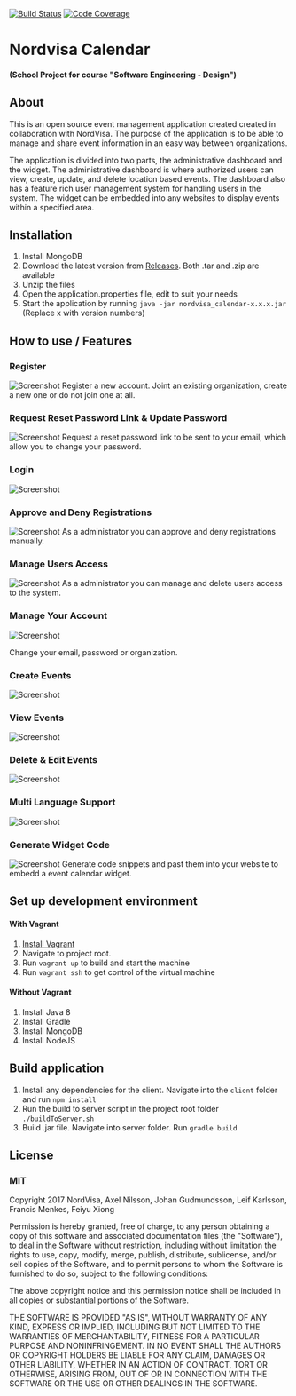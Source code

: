 [![Build Status](https://travis-ci.org/2DV603NordVisaProject/nordvisa_calendar.svg?branch=master)](https://travis-ci.org/2DV603NordVisaProject/nordvisa_calendar)
[![Code Coverage](https://img.shields.io/codecov/c/github/2DV603NordVisaProject/nordvisa_calendar.svg)](https://codecov.io/gh/2DV603NordVisaProject/nordvisa_calendar)
# Nordvisa Calendar


#### (School Project for course "Software Engineering - Design")

## About
This is an open source event management application created created in collaboration with NordVisa. The purpose of the application is to be able to manage and share event information in an easy way between organizations. 

The application is divided into two parts, the administrative dashboard and the widget. The administrative dashboard is where authorized users can view, create, update, and delete location based events. The dashboard also has a feature rich user management system for handling users in the system. The widget can be embedded into any websites to display events within a specified area.

## Installation
1. Install MongoDB
1. Download the latest version from [Releases](https://github.com/2DV603NordVisaProject/nordvisa_calendar/releases). Both .tar and .zip are available
1. Unzip the files
1. Open the application.properties file, edit to suit your needs
1. Start the application by running `java -jar nordvisa_calendar-x.x.x.jar` (Replace x with version numbers)

## How to use / Features
### Register
![Screenshot](./__documentation__/howToUse/register.gif)
Register a new account. Joint an existing organization, create a new one or do not join one at all.

### Request Reset Password Link & Update Password
![Screenshot](./__documentation__/howToUse/reset.gif)
Request a reset password link to be sent to your email, which allow you to change your password.

### Login
![Screenshot](./__documentation__/howToUse/login.gif)

### Approve and Deny Registrations
![Screenshot](./__documentation__/howToUse/pending.gif)
As a administrator you can approve and deny registrations manually.

### Manage Users Access
![Screenshot](./__documentation__/howToUse/access.gif)
As a administrator you can manage and delete users access to the system.

### Manage Your Account
![Screenshot](./__documentation__/howToUse/account.gif)

Change your email, password or organization.

### Create Events
![Screenshot](./__documentation__/howToUse/create.gif)

### View Events
![Screenshot](./__documentation__/howToUse/view.gif)

### Delete & Edit Events
![Screenshot](./__documentation__/howToUse/edit.gif)

### Multi Language Support
![Screenshot](./__documentation__/howToUse/language.gif)

### Generate Widget Code
![Screenshot](./__documentation__/howToUse/generate.gif)
Generate code snippets and past them into your website to embedd a event calendar widget.

## Set up development environment
#### With Vagrant
1. [Install Vagrant](https://www.vagrantup.com/docs/installation/)
1. Navigate to project root.
1. Run `vagrant up` to build and start the machine
1. Run `vagrant ssh` to get control of the virtual machine

#### Without Vagrant
1. Install Java 8
1. Install Gradle
1. Install MongoDB
1. Install NodeJS

## Build application
1. Install any dependencies for the client. Navigate into the `client` folder and run `npm install`
1. Run the build to server script in the project root folder `./buildToServer.sh`
1. Build .jar file. Navigate into server folder. Run `gradle build`

## License
### MIT
Copyright 2017 NordVisa, Axel Nilsson, Johan Gudmundsson, Leif Karlsson, Francis Menkes, Feiyu Xiong

Permission is hereby granted, free of charge, to any person obtaining a copy of this software and associated documentation files (the "Software"), to deal in the Software without restriction, including without limitation the rights to use, copy, modify, merge, publish, distribute, sublicense, and/or sell copies of the Software, and to permit persons to whom the Software is furnished to do so, subject to the following conditions:


The above copyright notice and this permission notice shall be included in all copies or substantial portions of the Software.

THE SOFTWARE IS PROVIDED "AS IS", WITHOUT WARRANTY OF ANY KIND, EXPRESS OR IMPLIED, INCLUDING BUT NOT LIMITED TO THE WARRANTIES OF MERCHANTABILITY, FITNESS FOR A PARTICULAR PURPOSE AND NONINFRINGEMENT. IN NO EVENT SHALL THE AUTHORS OR COPYRIGHT HOLDERS BE LIABLE FOR ANY CLAIM, DAMAGES OR OTHER LIABILITY, WHETHER IN AN ACTION OF CONTRACT, TORT OR OTHERWISE, ARISING FROM, OUT OF OR IN CONNECTION WITH THE SOFTWARE OR THE USE OR OTHER DEALINGS IN THE SOFTWARE.
